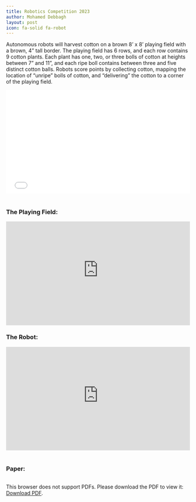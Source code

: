 ```yaml
---
title: Robotics Competition 2023
author: Mohamed Debbagh
layout: post
icon: fa-solid fa-robot
---
```


Autonomous robots will harvest cotton on a brown 8’ x 8’ playing field with a brown, 4” tall border. The playing field has 6 rows, and each row contains 9 cotton plants. Each plant has one, two, or three bolls of cotton at heights between 7” and 11”, and each ripe boll contains between three and five distinct cotton balls. Robots score points by collecting cotton, mapping the location of “unripe” bolls of cotton, and “delivering” the cotton to a corner of the playing field.


<style>.embed-container { position: relative; padding-bottom: 56.25%; height: 0; overflow: hidden; max-width: 100%; } .embed-container iframe, .embed-container object, .embed-container embed { position: absolute; top: 0; left: 0; width: 100%; height: 100%; }</style><div class='embed-container'><object data='/assets/papers/2023-07-1_ASABE_2023_Robotics_Competition_Poster.pdf'>     <embed src='/assets/papers/2023-07-1_ASABE_2023_Robotics_Competition_Poster.pdf'>         <p>This browser does not support PDFs. Please download the PDF to view it: <a href='/assets/papers/2023-07-1_ASABE_2023_Robotics_Competition_Poster.pdf'>Download PDF</a>.</p>     </embed> </object></div>
<br/>

### The Playing Field:

<style>.embed-container { position: relative; padding-bottom: 56.25%; height: 0; overflow: hidden; max-width: 100%; } .embed-container iframe, .embed-container object, .embed-container embed { position: absolute; top: 0; left: 0; width: 100%; height: 100%; }</style><div class='embed-container'><iframe src='https://mail93832.autodesk360.com/shares/public/SHd38bfQT1fb47330c9992aef2be1efcc409?mode=embed' width='1024' height='768' allowfullscreen='true' webkitallowfullscreen='true' mozallowfullscreen='true'  frameborder='0'></iframe></div>

### The Robot:

<style>.embed-container { position: relative; padding-bottom: 56.25%; height: 0; overflow: hidden; max-width: 100%; } .embed-container iframe, .embed-container object, .embed-container embed { position: absolute; top: 0; left: 0; width: 100%; height: 100%; }</style><div class='embed-container'><iframe src='https://mail93832.autodesk360.com/shares/public/SHd38bfQT1fb47330c99ef8447249f44dc17?mode=embed' width='1024' height='768' allowfullscreen='true' webkitallowfullscreen='true' mozallowfullscreen='true'  frameborder='0'></iframe></div>

<br/>

### Paper: 

<style>.embed-container { position: relative; padding-bottom: 56.25%; height: 0; overflow: hidden; max-width: 100%; } .embed-container iframe, .embed-container object, .embed-container embed { position: absolute; top: 0; left: 0; width: 100%; height: 100%; }</style><div class='embed-container'><object data='/assets/papers/2023-07-1_ASABE_2023_Robotics_Competition_Report.pdf'>     <embed src='/assets/papers/2023-07-1_ASABE_2023_Robotics_Competition_Report.pdf'>         <p>This browser does not support PDFs. Please download the PDF to view it: <a href='/assets/papers/2023-07-1_ASABE_2023_Robotics_Competition_Report.pdf'>Download PDF</a>.</p>     </embed> </object></div>

<br/>

